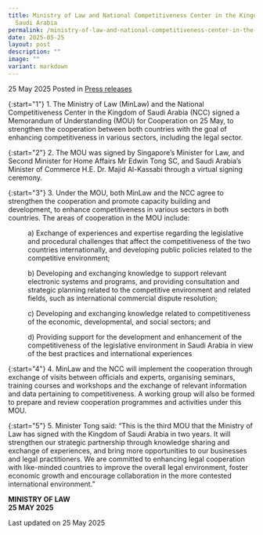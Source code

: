 ```yaml
---
title: Ministry of Law and National Competitiveness Center in the Kingdom of
  Saudi Arabia
permalink: /ministry-of-law-and-national-competitiveness-center-in-the-kingdom-of-saudi-arabia/
date: 2025-05-25
layout: post
description: ""
image: ""
variant: markdown
---
```

25 May 2025 Posted in [Press releases](/news/press-releases)

{:start="1"}
1.&nbsp;The Ministry of Law (MinLaw) and the National Competitiveness Center in the Kingdom of Saudi Arabia (NCC) signed a Memorandum of Understanding (MOU) for Cooperation on 25 May, to strengthen the cooperation between both countries with the goal of enhancing competitiveness in various sectors, including the legal sector.

{:start="2"}
2.&nbsp;The MOU was signed by Singapore’s Minister for Law, and Second Minister for Home Affairs Mr Edwin Tong SC, and Saudi Arabia’s Minister of Commerce H.E. Dr. Majid Al-Kassabi through a virtual signing ceremony.

{:start="3"}
3.&nbsp;Under the MOU, both MinLaw and the NCC agree to strengthen the cooperation and promote capacity building and development, to enhance competitiveness in various sectors in both countries. The areas of cooperation in the MOU include:

<p style="margin-left: 40px">a) Exchange of experiences and expertise regarding the legislative and procedural challenges that affect the competitiveness of the two countries internationally, and developing public policies related to the competitive environment;</p>

<p style="margin-left: 40px">b) Developing and exchanging knowledge to support relevant electronic systems and programs, and providing consultation and strategic planning related to the competitive environment and related fields, such as international commercial dispute resolution;</p>

<p style="margin-left: 40px">c) Developing and exchanging knowledge related to competitiveness of the economic, developmental, and social sectors; and</p>

<p style="margin-left: 40px">d) Providing support for the development and enhancement of the competitiveness of the legislative environment in Saudi Arabia in view of the best practices and international experiences</p>

{:start="4"}
4.&nbsp;MinLaw and the NCC will implement the cooperation through exchange of visits between officials and experts, organising seminars, training courses and workshops and the exchange of relevant information and data pertaining to competitiveness. A working group will also be formed to prepare and review cooperation programmes and activities under this MOU.

{:start="5"}
5.&nbsp;Minister Tong said: “This is the third MOU that the Ministry of Law has signed with the Kingdom of Saudi Arabia in two years. It will strengthen our strategic partnership through knowledge sharing and exchange of experiences, and bring more opportunities to our businesses and legal practitioners. We are committed to enhancing legal cooperation with like-minded countries to improve the overall legal environment, foster economic growth and encourage collaboration in the more contested international environment.”

<b>MINISTRY OF LAW</b><br>
<b>25 MAY 2025</b>

<p class="right-side-updated">Last updated on 25 May 2025</p>